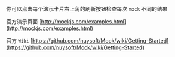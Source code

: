 你可以点击每个演示卡片右上角的刷新按钮检查每次 `mock` 不同的结果

官方演示页面 [http://mockjs.com/examples.html](http://mockjs.com/examples.html)

官方 `Wiki` [https://github.com/nuysoft/Mock/wiki/Getting-Started](https://github.com/nuysoft/Mock/wiki/Getting-Started)